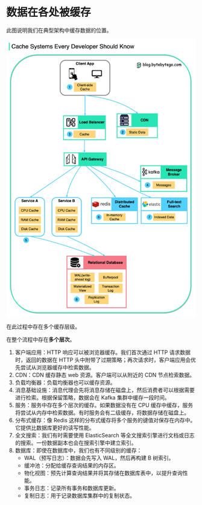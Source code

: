 # 数据在各处被缓存


此图说明我们在典型架构中缓存数据的位置。

<p> <img src="../images/where do we cache data.jpeg" style="width: 720px" /> </p>

在此过程中存在多个缓存层级。

在整个流程中存在**多个层次**。

1. 客户端应用：HTTP 响应可以被浏览器缓存。我们首次通过 HTTP 请求数据时，返回的数据在 HTTP 头中附带了过期策略；再次请求时，客户端应用会优先尝试从浏览器缓存中检索数据。
2. CDN：CDN 缓存静态 web 资源。客户端可以从附近的 CDN 节点检索数据。
3. 负载均衡器：负载均衡器也可以缓存资源。
4. 消息基础设施：消息代理会先将消息存储在磁盘上，然后消费者可以根据需要进行检索。根据保留策略，数据会在 Kafka 集群中缓存一段时间。
5. 服务：服务中存在多个层次的缓存。如果数据没有在 CPU 缓存中缓存，服务将尝试从内存中检索数据。有时服务会有二级缓存，将数据存储在磁盘上。
6. 分布式缓存：像 Redis 这样的分布式缓存将多个服务的键值对保存在内存中。它提供比数据库更好的读写性能。
7. 全文搜索：我们有时需要使用 ElasticSearch 等全文搜索引擎进行文档或日志的搜索。一份数据副本也会在搜索引擎中建立索引。
8. 数据库：即使在数据库中，我们也有不同级别的缓存：
   - WAL（预写日志）：数据会先写入 WAL，然后再构建 B 树索引。
   - 缓冲池：分配给缓存查询结果的内存区。
   - 物化视图：预先计算查询结果并将其存储在数据库表中，以提升查询性能。
   - 事务日志：记录所有事务和数据库更新。
   - 复制日志：用于记录数据库集群中的复制状态。